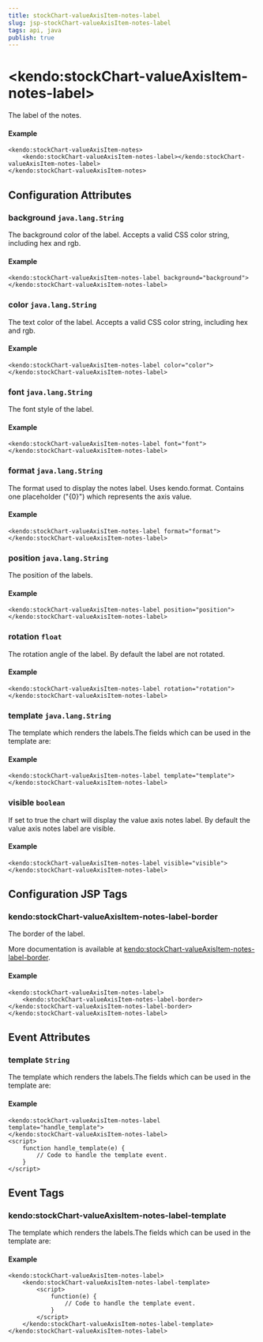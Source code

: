 ```yaml
---
title: stockChart-valueAxisItem-notes-label
slug: jsp-stockChart-valueAxisItem-notes-label
tags: api, java
publish: true
---
```


# \<kendo:stockChart-valueAxisItem-notes-label\>

The label of the notes.

#### Example
    <kendo:stockChart-valueAxisItem-notes>
        <kendo:stockChart-valueAxisItem-notes-label></kendo:stockChart-valueAxisItem-notes-label>
    </kendo:stockChart-valueAxisItem-notes>

## Configuration Attributes

### background `java.lang.String`

The background color of the label. Accepts a valid CSS color string, including hex and rgb.

#### Example
    <kendo:stockChart-valueAxisItem-notes-label background="background">
    </kendo:stockChart-valueAxisItem-notes-label>

### color `java.lang.String`

The text color of the label. Accepts a valid CSS color string, including hex and rgb.

#### Example
    <kendo:stockChart-valueAxisItem-notes-label color="color">
    </kendo:stockChart-valueAxisItem-notes-label>

### font `java.lang.String`

The font style of the label.

#### Example
    <kendo:stockChart-valueAxisItem-notes-label font="font">
    </kendo:stockChart-valueAxisItem-notes-label>

### format `java.lang.String`

The format used to display the notes label. Uses kendo.format. Contains one placeholder ("{0}") which represents the axis value.

#### Example
    <kendo:stockChart-valueAxisItem-notes-label format="format">
    </kendo:stockChart-valueAxisItem-notes-label>

### position `java.lang.String`

The position of the labels.

#### Example
    <kendo:stockChart-valueAxisItem-notes-label position="position">
    </kendo:stockChart-valueAxisItem-notes-label>

### rotation `float`

The rotation angle of the label. By default the label are not rotated.

#### Example
    <kendo:stockChart-valueAxisItem-notes-label rotation="rotation">
    </kendo:stockChart-valueAxisItem-notes-label>

### template `java.lang.String`

The template which renders the labels.The fields which can be used in the template are:

#### Example
    <kendo:stockChart-valueAxisItem-notes-label template="template">
    </kendo:stockChart-valueAxisItem-notes-label>

### visible `boolean`

If set to true the chart will display the value axis notes label. By default the value axis notes label are visible.

#### Example
    <kendo:stockChart-valueAxisItem-notes-label visible="visible">
    </kendo:stockChart-valueAxisItem-notes-label>


##  Configuration JSP Tags

### kendo:stockChart-valueAxisItem-notes-label-border

The border of the label.

More documentation is available at [kendo:stockChart-valueAxisItem-notes-label-border](stockchart/valueaxisitem-notes-label-border).

#### Example

    <kendo:stockChart-valueAxisItem-notes-label>
        <kendo:stockChart-valueAxisItem-notes-label-border></kendo:stockChart-valueAxisItem-notes-label-border>
    </kendo:stockChart-valueAxisItem-notes-label>


## Event Attributes

### template `String`

The template which renders the labels.The fields which can be used in the template are:


#### Example
    <kendo:stockChart-valueAxisItem-notes-label template="handle_template">
    </kendo:stockChart-valueAxisItem-notes-label>
    <script>
        function handle_template(e) {
            // Code to handle the template event.
        }
    </script>

## Event Tags

### kendo:stockChart-valueAxisItem-notes-label-template

The template which renders the labels.The fields which can be used in the template are:


#### Example
    <kendo:stockChart-valueAxisItem-notes-label>
        <kendo:stockChart-valueAxisItem-notes-label-template>
            <script>
                function(e) {
                    // Code to handle the template event.
                }
            </script>
        </kendo:stockChart-valueAxisItem-notes-label-template>
    </kendo:stockChart-valueAxisItem-notes-label>

